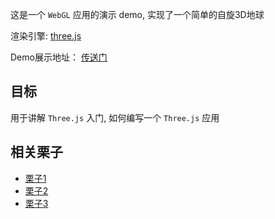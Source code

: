 
这是一个 `WebGL` 应用的演示 demo, 实现了一个简单的自旋3D地球  

渲染引擎: [three.js](https://threejs.org )  


Demo展示地址： [传送门](http://htmlpreview.github.io/?)

## 目标
用于讲解 `Three.js` 入门, 如何编写一个 `Three.js` 应用  

## 相关栗子
- [栗子1](http://www.gsmlondon.ac.uk/global-oil-map/#2008-importers-528)
- [栗子2](http://www.warof1996.com/) 
- [栗子3](https://paperplanes.world/) 


